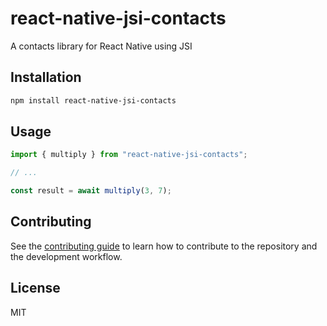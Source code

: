 # react-native-jsi-contacts

A contacts library for React Native using JSI

## Installation

```sh
npm install react-native-jsi-contacts
```

## Usage

```js
import { multiply } from "react-native-jsi-contacts";

// ...

const result = await multiply(3, 7);
```

## Contributing

See the [contributing guide](CONTRIBUTING.md) to learn how to contribute to the repository and the development workflow.

## License

MIT
